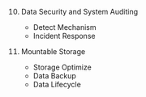 10. Data Security and System Auditing
    - Detect Mechanism
    - Incident Response

12. Mountable Storage
    - Storage Optimize
    - Data Backup
    - Data Lifecycle

